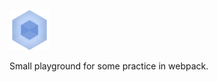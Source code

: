 ![Webpack](https://github.com/ermondel/tsttmp/blob/master/files/Webpack64.png)  

Small playground for some practice in webpack.
